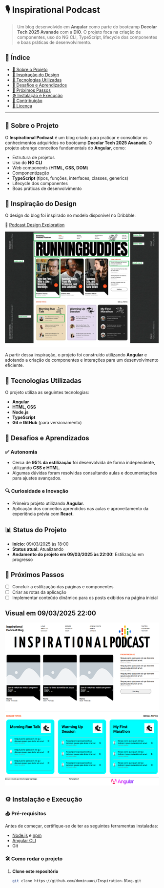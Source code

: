 # 🎙️ Inspirational Podcast

> Um blog desenvolvido em **Angular** como parte do bootcamp **Decolar Tech 2025 Avanade** com a **DIO**. O projeto foca na criação de componentes, uso do NG CLI, TypeScript, lifecycle dos componentes e boas práticas de desenvolvimento.

## 📜 Índice

- [🎯 Sobre o Projeto](#-sobre-o-projeto)
- [🎨 Inspiração do Design](#-inspiração-do-design)
- [🚀 Tecnologias Utilizadas](#-tecnologias-utilizadas)
- [📌 Desafios e Aprendizados](#-desafios-e-aprendizados)
- [📅 Próximos Passos](#-próximos-passos)
- [⚙️ Instalação e Execução](#️-instalação-e-execução)
- [🤝 Contribuição](#-contribuição)
- [📄 Licença](#-licença)

---

## 🎯 Sobre o Projeto

O **Inspirational Podcast** é um blog criado para praticar e consolidar os conhecimentos adquiridos no bootcamp **Decolar Tech 2025 Avanade**. O projeto abrange conceitos fundamentais do **Angular**, como:

- Estrutura de projetos
- Uso do **NG CLI**
- Web components (**HTML, CSS, DOM**)
- Componentização
- **TypeScript** (tipos, funções, interfaces, classes, generics)
- Lifecycle dos componentes
- Boas práticas de desenvolvimento

## 🎨 Inspiração do Design

O design do blog foi inspirado no modelo disponível no Dribbble:

🔗 [Podcast Design Exploration](https://dribbble.com/shots/24943214-Podcast-Design-Exploration)

![alt text](estrutura-Blog-1.png)

A partir dessa inspiração, o projeto foi construído utilizando **Angular** e adotando a criação de componentes e interações para um desenvolvimento eficiente.

## 🚀 Tecnologias Utilizadas

O projeto utiliza as seguintes tecnologias:

- **Angular**
- **HTML, CSS**
- **Node.js**
- **TypeScript**
- **Git e GitHub** (para versionamento)

## 📌 Desafios e Aprendizados

### ✅ Autonomia
- Cerca de **95% da estilização** foi desenvolvida de forma independente, utilizando **CSS e HTML**.
- Algumas dúvidas foram resolvidas consultando aulas e documentações para ajustes avançados.

### 🔍 Curiosidade e Inovação
- Primeiro projeto utilizando **Angular**.
- Aplicação dos conceitos aprendidos nas aulas e aproveitamento da experiência prévia com **React**.

## 📊 Status do Projeto

- **Início:** 09/03/2025 às 18:00  
- **Status atual:** Atualizando  
- **Andamento do projeto em 09/03/2025 às 22:00:** Estilização em progresso  

## 📅 Próximos Passos

- [ ] Concluir a estilização das páginas e componentes
- [ ] Criar as rotas da aplicação
- [ ] Implementar conteúdo dinâmico para os posts exibidos na página inicial

## Visual em 09/03/2025 22:00

![alt text](screencapture-localhost-4200-2025-03-09-22_43_07-1.png)

## ⚙️ Instalação e Execução

### 📥 Pré-requisitos

Antes de começar, certifique-se de ter as seguintes ferramentas instaladas:

- [Node.js](https://nodejs.org/) e [npm](https://www.npmjs.com/)
- [Angular CLI](https://angular.io/cli)
- Git

### 🛠️ Como rodar o projeto

1. **Clone este repositório**
   ```bash
   git clone https://github.com/dominuuus/Inspiration-Blog.git
